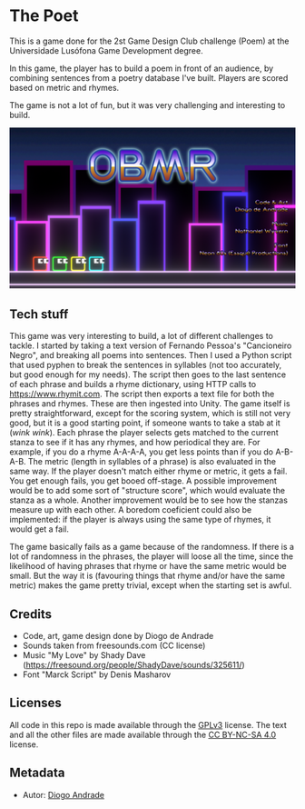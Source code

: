 # The Poet

This is a game done for the 2st Game Design Club challenge (Poem) at the Universidade Lusófona Game Development degree.

In this game, the player has to build a poem in front of an audience, by combining sentences from a poetry database I've built.
Players are scored based on metric and rhymes.

The game is not a lot of fun, but it was very challenging and interesting to build.

![alt text](https://github.com/DiogoDeAndrade/obmr/raw/master/Screenshots/screen01.png "Title Screen")

## Tech stuff

This game was very interesting to build, a lot of different challenges to tackle.
I started by taking a text version of Fernando Pessoa's "Cancioneiro Negro", and breaking all poems into sentences. Then I used a Python script that used pyphen to break the sentences in syllables (not too accurately, but good enough for my needs). The script then goes to the last sentence of each phrase and builds a rhyme dictionary, using HTTP calls to https://www.rhymit.com. 
The script then exports a text file for both the phrases and rhymes. These are then ingested into Unity.
The game itself is pretty straightforward, except for the scoring system, which is still not very good, but it is a good starting point, if someone wants to take a stab at it (*wink* *wink*).
Each phrase the player selects gets matched to the current stanza to see if it has any rhymes, and how periodical they are.
For example, if you do a rhyme A-A-A-A, you get less points than if you do A-B-A-B.
The metric (length in syllables of a phrase) is also evaluated in the same way. 
If the player doesn't match either rhyme or metric, it gets a fail. You get enough fails, you get booed off-stage.
A possible improvement would be to add some sort of "structure score", which would evaluate the stanza as a whole. 
Another improvement would be to see how the stanzas measure up with each other.
A boredom coeficient could also be implemented: if the player is always using the same type of rhymes, it would get a fail.

The game basically fails as a game because of the randomness. If there is a lot of randomness in the phrases, the player will loose all the time, since the likelihood of having phrases that rhyme or have the same metric would be small. But the way it is (favouring things that rhyme and/or have the same metric) makes the game pretty trivial, except when the starting set is awful.

## Credits

* Code, art, game design done by Diogo de Andrade
* Sounds taken from freesounds.com (CC license)
* Music "My Love" by Shady Dave (https://freesound.org/people/ShadyDave/sounds/325611/)
* Font "Marck Script" by Denis Masharov

## Licenses

All code in this repo is made available through the [GPLv3] license.
The text and all the other files are made available through the 
[CC BY-NC-SA 4.0] license.

## Metadata

* Autor: [Diogo Andrade][]

[Diogo Andrade]:https://github.com/DiogoDeAndrade
[GPLv3]:https://www.gnu.org/licenses/gpl-3.0.en.html
[CC BY-NC-SA 4.0]:https://creativecommons.org/licenses/by-nc-sa/4.0/
[Bfxr]:https://www.bfxr.net/
